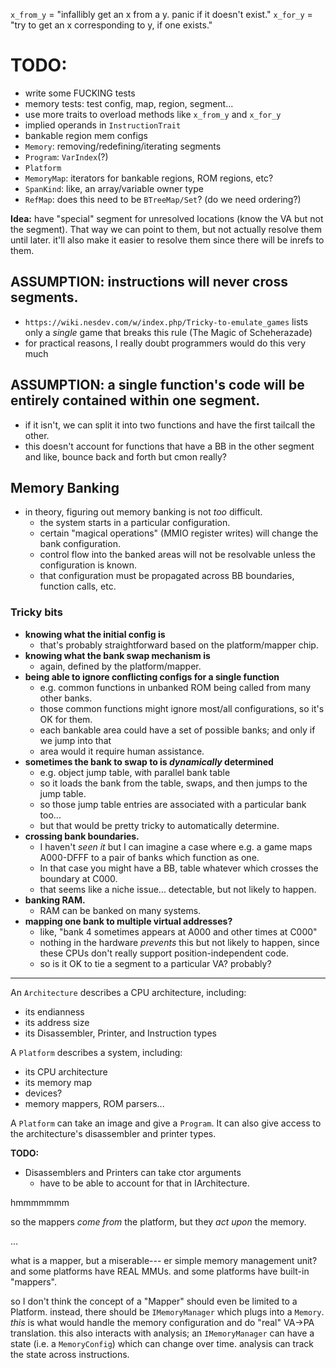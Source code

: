 
`x_from_y` = "infallibly get an x from a y. panic if it doesn't exist."
`x_for_y`  = "try to get an x corresponding to y, if one exists."

# TODO:

- write some FUCKING tests
- memory tests: test config, map, region, segment...
- use more traits to overload methods like `x_from_y` and `x_for_y`
- implied operands in `InstructionTrait`
- bankable region mem configs
- `Memory`: removing/redefining/iterating segments
- `Program`: `VarIndex`(?)
- `Platform`
- `MemoryMap`: iterators for bankable regions, ROM regions, etc?
- `SpanKind`: like, an array/variable owner type
- `RefMap`: does this need to be `BTreeMap/Set`? (do we need ordering?)

**Idea:** have "special" segment for unresolved locations (know the VA but not the segment). That way we can point to them, but not actually resolve them until later. it'll also make it easier to resolve them since there will be inrefs to them.

## **ASSUMPTION:** instructions will never cross segments.

- `https://wiki.nesdev.com/w/index.php/Tricky-to-emulate_games` lists only a *single* game that breaks this rule (The Magic of Scheherazade)
- for practical reasons, I really doubt programmers would do this very much

## **ASSUMPTION:** a single function's code will be entirely contained within one segment.

- if it isn't, we can split it into two functions and have the first tailcall the other.
- this doesn't account for functions that have a BB in the other segment and like, bounce back and forth but cmon really?

## Memory Banking

- in theory, figuring out memory banking is not *too* difficult.
	- the system starts in a particular configuration.
	- certain "magical operations" (MMIO register writes) will change the bank configuration.
	- control flow into the banked areas will not be resolvable unless the configuration is known.
	- that configuration must be propagated across BB boundaries, function calls, etc.

### Tricky bits

- **knowing what the initial config is**
	- that's probably straightforward based on the platform/mapper chip.
- **knowing what the bank swap mechanism is**
	- again, defined by the platform/mapper.
- **being able to ignore conflicting configs for a single function**
	- e.g. common functions in unbanked ROM being called from many other banks.
	- those common functions might ignore most/all configurations, so it's OK for them.
	- each bankable area could have a set of possible banks; and only if we jump into that
	- area would it require human assistance.
- **sometimes the bank to swap to is *dynamically* determined**
	- e.g. object jump table, with parallel bank table
	- so it loads the bank from the table, swaps, and then jumps to the jump table.
	- so those jump table entries are associated with a particular bank too...
	- but that would be pretty tricky to automatically determine.
- **crossing bank boundaries.**
	- I haven't *seen it* but I can imagine a case where e.g. a game maps A000-DFFF to a pair of banks which function as one.
	- In that case you might have a BB, table whatever which crosses the boundary at C000.
	- that seems like a niche issue... detectable, but not likely to happen.
- **banking RAM.**
	- RAM can be banked on many systems.
- **mapping one bank to multiple virtual addresses?**
	- like, "bank 4 sometimes appears at A000 and other times at C000"
	- nothing in the hardware *prevents* this but not likely to happen, since these CPUs don't really support position-independent code.
	- so is it OK to tie a segment to a particular VA? probably?

---

An `Architecture` describes a CPU architecture, including:

- its endianness
- its address size
- its Disassembler, Printer, and Instruction types

A `Platform` describes a system, including:

- its CPU architecture
- its memory map
- devices?
- memory mappers, ROM parsers...

A `Platform` can take an image and give a `Program`. It can also give access to the architecture's disassembler and printer types.

**TODO:**

- Disassemblers and Printers can take ctor arguments
	- have to be able to account for that in IArchitecture.

hmmmmmmm

so the mappers *come from* the platform, but they *act upon* the memory.

...

what is a mapper, but a miserable--- er simple memory management unit?
and some platforms have REAL MMUs.
and some platforms have built-in "mappers".

so I don't think the concept of a "Mapper" should even be limited to a Platform.
instead, there should be `IMemoryManager` which plugs into a `Memory`.
*this* is what would handle the memory configuration and do "real" VA->PA translation.
this also interacts with analysis; an `IMemoryManager` can have a state (i.e. a `MemoryConfig`) which can change over time. analysis can track the state across instructions.

